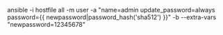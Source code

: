 ansible -i hostfile all -m user -a "name=admin update_password=always password={{ newpassword|password_hash('sha512') }}" -b --extra-vars "newpassword=12345678"
